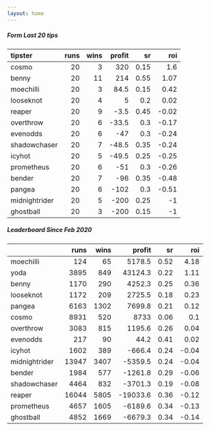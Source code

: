 ```yaml
---   
layout: home   
---   
```



##### Form Last 20 tips   

| tipster       |   runs |   wins |   profit |   sr |   roi |
|:--------------|-------:|-------:|---------:|-----:|------:|
| cosmo         |     20 |      3 |    320   | 0.15 |  1.6  |
| benny         |     20 |     11 |    214   | 0.55 |  1.07 |
| moechilli     |     20 |      3 |     84.5 | 0.15 |  0.42 |
| looseknot     |     20 |      4 |      5   | 0.2  |  0.02 |
| reaper        |     20 |      9 |     -3.5 | 0.45 | -0.02 |
| overthrow     |     20 |      6 |    -33.5 | 0.3  | -0.17 |
| evenodds      |     20 |      6 |    -47   | 0.3  | -0.24 |
| shadowchaser  |     20 |      7 |    -48.5 | 0.35 | -0.24 |
| icyhot        |     20 |      5 |    -49.5 | 0.25 | -0.25 |
| prometheus    |     20 |      6 |    -51   | 0.3  | -0.26 |
| bender        |     20 |      7 |    -96   | 0.35 | -0.48 |
| pangea        |     20 |      6 |   -102   | 0.3  | -0.51 |
| midnightrider |     20 |      5 |   -200   | 0.25 | -1    |
| ghostball     |     20 |      3 |   -200   | 0.15 | -1    |

##### Leaderboard Since Feb 2020   

|               |   runs |   wins |   profit |   sr |   roi |
|:--------------|-------:|-------:|---------:|-----:|------:|
| moechilli     |    124 |     65 |   5178.5 | 0.52 |  4.18 |
| yoda          |   3895 |    849 |  43124.3 | 0.22 |  1.11 |
| benny         |   1170 |    290 |   4252.3 | 0.25 |  0.36 |
| looseknot     |   1172 |    209 |   2725.5 | 0.18 |  0.23 |
| pangea        |   6163 |   1302 |   7699.8 | 0.21 |  0.12 |
| cosmo         |   8931 |    520 |   8733   | 0.06 |  0.1  |
| overthrow     |   3083 |    815 |   1195.6 | 0.26 |  0.04 |
| evenodds      |    217 |     90 |     44.2 | 0.41 |  0.02 |
| icyhot        |   1602 |    389 |   -666.4 | 0.24 | -0.04 |
| midnightrider |  13947 |   3407 |  -5359.5 | 0.24 | -0.04 |
| bender        |   1984 |    577 |  -1261.8 | 0.29 | -0.06 |
| shadowchaser  |   4464 |    832 |  -3701.3 | 0.19 | -0.08 |
| reaper        |  16044 |   5805 | -19033.6 | 0.36 | -0.12 |
| prometheus    |   4657 |   1605 |  -6189.6 | 0.34 | -0.13 |
| ghostball     |   4852 |   1669 |  -6679.3 | 0.34 | -0.14 |
